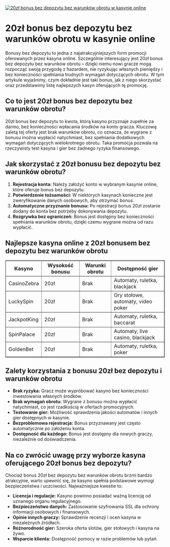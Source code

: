[![20zł bonus bez depozytu bez warunków obrotu w kasynie online](https://123-caf.pages.dev/gitsignup.png)](https://vrmoo.ru/Bt82HjjY)

<h1>20zł bonus bez depozytu bez warunków obrotu w kasynie online</h1> <p>Bonusy bez depozytu to jedna z najatrakcyjniejszych form promocji oferowanych przez kasyna online. Szczególnie interesujący jest 20zł bonus bez depozytu bez warunków obrotu – dzięki niemu nowi gracze mogą rozpocząć swoją przygodę z hazardem, nie ryzykując własnych pieniędzy i bez konieczności spełniania trudnych wymagań dotyczących obrotu. W tym artykule wyjaśnimy, czym dokładnie jest taki bonus, jak z niego skorzystać oraz przedstawimy listę najlepszych kasyn oferujących tę promocję.</p>  <h2>Co to jest 20zł bonus bez depozytu bez warunków obrotu?</h2> <p>20zł bonus bez depozytu to kwota, którą kasyno przyznaje zupełnie za darmo, bez konieczności wpłacania środków na konto gracza. Kluczową zaletą tej oferty jest brak warunków obrotu, co oznacza, że wygrane z bonusu można wypłacić natychmiast, bez spełniania dodatkowych wymagań dotyczących wielokrotnego obrotu. Taka promocja pozwala na rzeczywisty test kasyna i gier bez żadnego ryzyka finansowego.</p>  <h2>Jak skorzystać z 20zł bonusu bez depozytu bez warunków obrotu?</h2> <ol>   <li><strong>Rejestracja konta:</strong> Należy założyć konto w wybranym kasynie online, które oferuje bonus bez depozytu.</li>   <li><strong>Potwierdzenie tożsamości:</strong> W niektórych kasynach konieczne jest zweryfikowanie danych osobowych, aby otrzymać bonus.</li>   <li><strong>Automatyczne przyznanie bonusu:</strong> Po rejestracji bonus 20zł zostanie dodany do konta bez potrzeby dokonywania depozytu.</li>   <li><strong>Rozgrywka bez ograniczeń:</strong> Bonus jest dostępny bez konieczności spełniania warunków obrotu, dzięki czemu wygrane można od razu wypłacić.</li> </ol>  <h2>Najlepsze kasyna online z 20zł bonusem bez depozytu bez warunków obrotu</h2> <table border="1" cellpadding="8" cellspacing="0" style="border-collapse:collapse; width:100%;">   <thead>     <tr>       <th>Kasyno</th>       <th>Wysokość bonusu</th>       <th>Warunki obrotu</th>       <th>Dostępność gier</th>     </tr>   </thead>   <tbody>     <tr>       <td>CasinoZebra</td>       <td>20zł</td>       <td>Brak</td>       <td>Automaty, ruletka, blackjack</td>     </tr>     <tr>       <td>LuckySpin</td>       <td>20zł</td>       <td>Brak</td>       <td>Gry stołowe, automaty, video poker</td>     </tr>     <tr>       <td>JackpotKing</td>       <td>20zł</td>       <td>Brak</td>       <td>Automaty, ruletka, baccarat</td>     </tr>     <tr>       <td>SpinPalace</td>       <td>20zł</td>       <td>Brak</td>       <td>Automaty, live casino, blackjack</td>     </tr>     <tr>       <td>GoldenBet</td>       <td>20zł</td>       <td>Brak</td>       <td>Automaty, ruletka, poker</td>     </tr>   </tbody> </table>  <h2>Zalety korzystania z bonusu 20zł bez depozytu i warunków obrotu</h2> <ul>   <li><strong>Brak ryzyka:</strong> Gracz może wypróbować kasyno bez konieczności inwestowania własnych środków.</li>   <li><strong>Brak wymagań obrotu:</strong> Wygrane z bonusu można wypłacić natychmiast, co jest rzadkością w ofertach promocyjnych.</li>   <li><strong>Testowanie gier:</strong> Możliwość sprawdzenia jakości automatów i innych gier dostępnych w kasynie.</li>   <li><strong>Bezproblemowa rejestracja:</strong> Bonus przyznawany jest często automatycznie po założeniu konta.</li>   <li><strong>Dostępność dla każdego:</strong> Bonus jest dostępny dla nowych graczy, niezależnie od doświadczenia.</li> </ul>  <h2>Na co zwrócić uwagę przy wyborze kasyna oferującego 20zł bonus bez depozytu?</h2> <p>Chociaż bonus 20zł bez depozytu bez warunków obrotu brzmi bardzo atrakcyjnie, warto upewnić się, że kasyno spełnia podstawowe wymogi bezpieczeństwa i uczciwości. Najważniejsze kwestie to:</p> <ul>   <li><strong>Licencja i regulacje:</strong> Kasyno powinno posiadać ważną licencję od uznanego organu regulacyjnego.</li>   <li><strong>Bezpieczeństwo danych:</strong> Zastosowanie szyfrowania SSL dla ochrony informacji osobowych i finansowych.</li>   <li><strong>Opinie innych graczy:</strong> Sprawdzenie recenzji i ocen kasyna w niezależnych źródłach.</li>   <li><strong>Różnorodność gier:</strong> Szeroka oferta slotów, gier stołowych i kasyna na żywo.</li>   <li><strong>Wsparcie klienta:</strong> Dostępność pomocy w razie problemów lub pytań.</li> </ul>